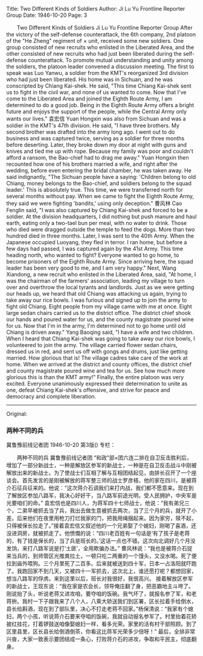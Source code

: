Title: Two Different Kinds of Soldiers
Author: Ji Lu Yu Frontline Reporter Group
Date: 1946-10-20
Page: 3

　　Two Different Kinds of Soldiers
    Ji Lu Yu Frontline Reporter Group
    After the victory of the self-defense counterattack, the 6th company, 2nd platoon of the "He Zheng" regiment of × unit, received some new soldiers. One group consisted of new recruits who enlisted in the Liberated Area, and the other consisted of new recruits who had just been liberated during the self-defense counterattack. To promote mutual understanding and unity among the soldiers, the platoon leader convened a discussion meeting. The first to speak was Luo Yanwu, a soldier from the KMT's reorganized 3rd division who had just been liberated. His home was in Sichuan, and he was conscripted by Chiang Kai-shek. He said, "This time Chiang Kai-shek sent us to fight in the civil war, and none of us wanted to come. Now that I've come to the Liberated Area and joined the Eighth Route Army, I am determined to do a good job. Being in the Eighth Route Army offers a bright future and enjoys the support of the people, while the Central Army only wants our lives."
    袁宏信 Yuan Hongxin was also from Sichuan and was a soldier in the KMT's 47th division. He said, "I have three brothers. My second brother was drafted into the army long ago. I went out to do business and was captured twice, serving as a soldier for three months before deserting. Later, they broke down my door at night with guns and knives and tied me up with rope. Because my family was poor and couldn't afford a ransom, the Bao-chief had to drag me away." Yuan Hongxin then recounted how one of his brothers married a wife, and right after the wedding, before even entering the bridal chamber, he was taken away. He said indignantly, "The Sichuan people have a saying: 'Children belong to old Chiang, money belongs to the Bao-chief, and soldiers belong to the squad leader.' This is absolutely true. This time, we were transferred north for several months without pay. When we came to fight the Eighth Route Army, they said we were fighting 'bandits,' using only deception."
    曹风林 Cao Fenglin said, "I was also captured by Chiang Kai-shek and forced to be a soldier. At the division headquarters, I did nothing but push manure and haul earth, eating only a two-tael bun per meal, with no water to drink. Those who died were dragged outside the temple to feed the dogs. More than two hundred died in three months. Later, I was sent to the 40th Army. When the Japanese occupied Luoyang, they fled in terror. I ran home, but before a few days had passed, I was captured again by the 41st Army. This time heading north, who wanted to fight? Everyone wanted to go home, to become prisoners of the Eighth Route Army. Since arriving here, the squad leader has been very good to me, and I am very happy."
    Next, Wang Xiandong, a new recruit who enlisted in the Liberated Area, said, "At home, I was the chairman of the farmers' association, leading my village to turn over and overthrow the local tyrants and landlords. Just as we were getting our heads up, we heard that old Chiang was attacking us again, trying to take away our rice bowls. I was furious and signed up to join the army to fight old Chiang. Eight people from my village came with me at once. Eight large sedan chairs carried us to the district office. The district chief shook our hands and poured water for us, and the county magistrate poured wine for us. Now that I'm in the army, I'm determined not to go home until old Chiang is driven away." Yang Baoqing said, "I have a wife and two children. When I heard that Chiang Kai-shek was going to take away our rice bowls, I volunteered to join the army. The village carried flower sedan chairs, dressed us in red, and sent us off with gongs and drums, just like getting married. How glorious that is! The village cadres take care of the work at home. When we arrived at the district and county offices, the district chief and county magistrate poured wine and tea for us. See how much more glorious this is than the KMT army!"
    Finally, the entire platoon was very excited. Everyone unanimously expressed their determination to unite as one, defeat Chiang Kai-shek's offensive, and strive for peace and democracy and complete liberation.



<hr /> 

Original: 


### 两种不同的兵
冀鲁豫前线记者团
1946-10-20
第3版()
专栏：

　　两种不同的兵
    冀鲁豫前线记者团
    “和政”部×团六连二排在自卫反击胜利后，增加了一部分新战士，一种是解放区参军的新战士，一种是在自卫反击战斗中刚被解放出来的新战士。为了使战士们互相了解与互相团结起见，由排长召开了一个座谈会。首先发言的是刚被解放的蒋军整三师的战士罗彦梧，他的家在四川，是被蒋介石征兵征来的。他说：“这次蒋介石调我们来打内战，我们都不愿意来。现在到了解放区参加八路军，我决心好好干，当八路军前途光明，受人民拥护，中央军是光要咱们的命。”
    袁宏信也是四川人，为蒋军四十七师战士，他说：“我有弟兄三个，二弟早被抓去当了兵，我出去做生意被抓去两次，当了三个月的兵，就开了小差。后来他们在夜里用枪刀打烂我家的门，把我用绳捆起来。因为家穷，赎不起，只得被保长拉走了。”接着袁宏信又叙述他的一个兄弟娶了个媳妇，刚喝了喜酒，还没进洞房，就被抓走了。他愤慨的说：“四川老百姓有一句话是‘有了孩子是老蒋的，有了钱是保长的，当了兵是班长的。’这话一点也不错。这次向北调好几个月没发饷，来打八路军说是打‘土匪’，全用欺骗办法。”
    曹风林说：“我也是被蒋介石捉来当兵的，到师管区光推粪拉土，一顿只吃二两重的一个馒头，又没水喝。死了便拉到庙外喂狗。三个月里死了二百多。后来就被送到四十军，日本一占洛阳就吓跑了。我跑回家不到几天，又被四十一军抓去，这次北上，谁还愿打呢？都想回家，想当八路军的俘虏。来到这里以后，班长对我很好，我很高兴。
    接着解放区参军的新战士，王现东说：“我在家是农会长，领导俺庄翻了身，把恶霸地主斗垮了。刚说抬了头，听说老蒋又进攻咱，要夺咱的饭碗。我气坏了，就报名参了军，和老蒋拚。我村一下子跟我来了八个人，八乘大轿送我们到区署，区长拉着手给倒水，县长给斟酒，现在到了部队里，决心不打走老蒋不回家。”杨保清说：“我家有个媳妇，两个小孩，听说蒋介石要来夺咱的饭碗，我就自动报名参军了。村里抬着花轿披红挂花，打着锣鼓送咱像娶媳妇一样，看多光荣。家里的活有村干部照顾。到了区里县里，区长县长给倒酒倒茶，你看这比蒋军光荣多少倍呀！”
    最后，全排非常兴奋，大家一致表示要团结成一条心，打败蒋介石的进攻，争取和平民主，彻底翻身。
